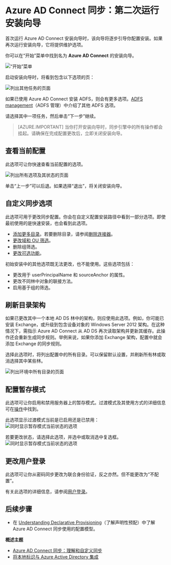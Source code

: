 <properties
    pageTitle="重新运行 Azure AD Connect 安装向导 | Azure"
    description="介绍安装向导第二次运行时的工作原理。"
    keywords="Azure AD Connect 安装向导允许你在第二次运行它时配置维护设置"
    services="active-directory"
    documentationcenter=""
    author="andkjell"
    manager="femila"
    editor="" />

<tags
    ms.assetid="d800214e-e591-4297-b9b5-d0b1581cc36a"
    ms.service="active-directory"
    ms.workload="identity"
    ms.tgt_pltfrm="na"
    ms.devlang="na"
    ms.topic="article"
    ms.date="02/08/2017"
    ms.author="billmath" 
    wacn.date="03/13/2017"/>


# Azure AD Connect 同步：第二次运行安装向导
首次运行 Azure AD Connect 安装向导时，该向导将逐步引导你配置安装。如果再次运行安装向导，它将提供维护选项。

你可以在“开始”菜单中找到名为 **Azure AD Connect** 的安装向导。

![“开始”菜单](./media/active-directory-aadconnectsync-installation-wizard/startmenu.png)

启动安装向导时，将看到包含以下选项的页：

![列出其他任务的页面](./media/active-directory-aadconnectsync-installation-wizard/additionaltasks.png)

如果已使用 Azure AD Connect 安装 ADFS，则会有更多选项。[ADFS management](/documentation/articles/active-directory-aadconnect-federation-management/#ad-fs-management/)（ADFS 管理）中介绍了其他 ADFS 选项。

请选择其中一项任务，然后单击“下一步”继续。

> [AZURE.IMPORTANT]
当你打开安装向导时，同步引擎中的所有操作都会挂起。请确保在完成配置更改后，立即关闭安装向导。
> 
> 

## 查看当前配置
此选项可让你快速查看当前配置的选项。

![列出所有选项及其状态的页面](./media/active-directory-aadconnectsync-installation-wizard/viewconfig.png)

单击“上一步”可以后退。如果选择“退出”，将关闭安装向导。

## 自定义同步选项
此选项可用于更改同步配置。你会在自定义配置安装路径中看到一部分选项。即使最初使用的是快速安装，也会看到此选项。

- [添加更多目录](/documentation/articles/active-directory-aadconnect-get-started-custom/#connect-your-directories/)。若要删除目录，请参阅[删除连接器](/documentation/articles/active-directory-aadconnectsync-service-manager-ui-connectors/#delete/)。
- [更改域和 OU 筛选](/documentation/articles/active-directory-aadconnect-get-started-custom/#domain-and-ou-filtering/)。
- 删除组筛选。
- [更改可选功能](/documentation/articles/active-directory-aadconnect-get-started-custom/#optional-features/)。

初始安装中的其他选项既无法更改，也不能使用。这些选项包括：

- 更改用于 userPrincipalName 和 sourceAnchor 的属性。
- 更改不同林中对象的联接方法。
- 启用基于组的筛选。

## 刷新目录架构
如果已更改其中一个本地 AD DS 林中的架构，则应使用此选项。例如，你可能已安装 Exchange，或升级到包含设备对象的 Windows Server 2012 架构。在这种情况下，需指示 Azure AD Connect 从 AD DS 再次读取架构并更新其缓存。此操作还会重新生成同步规则。举例来说，如果你添加 Exchange 架构，配置中就会添加 Exchange 的同步规则。

选择此选项时，将列出配置中的所有目录。可以保留默认设置，并刷新所有林或取消选择其中某些林。

![列出环境中所有目录的页面](./media/active-directory-aadconnectsync-installation-wizard/refreshschema.png)

## 配置暂存模式
此选项可让你启用和禁用服务器上的暂存模式。过渡模式及其使用方式的详细信息可在[操作](/documentation/articles/active-directory-aadconnectsync-operations/#staging-mode/)中找到。

此选项显示过渡模式当前是已启用还是已禁用：![同时显示暂存模式当前状态的选项](./media/active-directory-aadconnectsync-installation-wizard/stagingmodecurrentstate.png)

若要更改状态，请选择此选项，并选中或取消选中复选框。![同时显示暂存模式当前状态的选项](./media/active-directory-aadconnectsync-installation-wizard/stagingmodeenable.png)

## 更改用户登录
此选项可让你从密码同步更改为联合身份验证，反之亦然。但不能更改为“不配置”。

有关此选项的详细信息，请参阅[用户登录](/documentation/articles/active-directory-aadconnect-user-signin/#changing-user-sign-in-method/)。

## 后续步骤

- 在 [Understanding Declarative Provisioning](/documentation/articles/active-directory-aadconnectsync-understanding-declarative-provisioning/)（了解声明性预配）中了解 Azure AD Connect 同步使用的配置模型。

**概述主题**

- [Azure AD Connect 同步：理解和自定义同步](/documentation/articles/active-directory-aadconnectsync-whatis/)
- [将本地标识与 Azure Active Directory 集成](/documentation/articles/active-directory-aadconnect/)

<!---HONumber=Mooncake_0306_2017-->
<!---Update_Description: wording update -->